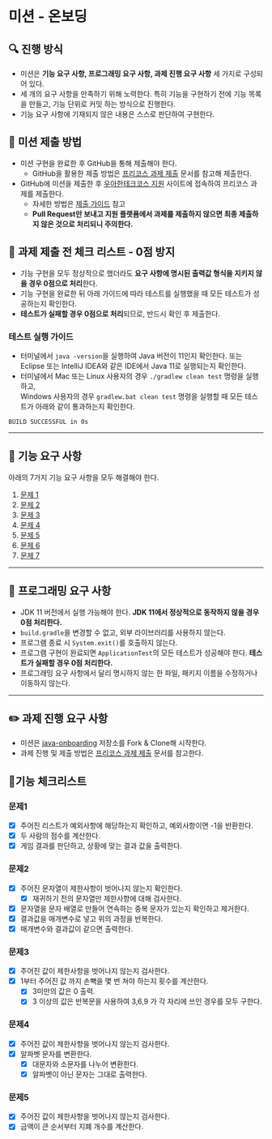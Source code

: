 # 미션 - 온보딩

## 🔍 진행 방식

- 미션은 **기능 요구 사항, 프로그래밍 요구 사항, 과제 진행 요구 사항** 세 가지로 구성되어 있다.
- 세 개의 요구 사항을 만족하기 위해 노력한다. 특히 기능을 구현하기 전에 기능 목록을 만들고, 기능 단위로 커밋 하는 방식으로 진행한다.
- 기능 요구 사항에 기재되지 않은 내용은 스스로 판단하여 구현한다.

## 📮 미션 제출 방법

- 미션 구현을 완료한 후 GitHub을 통해 제출해야 한다.
    - GitHub을 활용한 제출 방법은 [프리코스 과제 제출](https://github.com/woowacourse/woowacourse-docs/tree/master/precourse) 문서를 참고해
      제출한다.
- GitHub에 미션을 제출한 후 [우아한테크코스 지원](https://apply.techcourse.co.kr) 사이트에 접속하여 프리코스 과제를 제출한다.
    - 자세한 방법은 [제출 가이드](https://github.com/woowacourse/woowacourse-docs/tree/master/precourse#제출-가이드) 참고
    - **Pull Request만 보내고 지원 플랫폼에서 과제를 제출하지 않으면 최종 제출하지 않은 것으로 처리되니 주의한다.**

## 🚨 과제 제출 전 체크 리스트 - 0점 방지

- 기능 구현을 모두 정상적으로 했더라도 **요구 사항에 명시된 출력값 형식을 지키지 않을 경우 0점으로 처리**한다.
- 기능 구현을 완료한 뒤 아래 가이드에 따라 테스트를 실행했을 때 모든 테스트가 성공하는지 확인한다.
- **테스트가 실패할 경우 0점으로 처리**되므로, 반드시 확인 후 제출한다.

### 테스트 실행 가이드

- 터미널에서 `java -version`을 실행하여 Java 버전이 11인지 확인한다. 또는 Eclipse 또는 IntelliJ IDEA와 같은 IDE에서 Java 11로 실행되는지 확인한다.
- 터미널에서 Mac 또는 Linux 사용자의 경우 `./gradlew clean test` 명령을 실행하고,   
  Windows 사용자의 경우  `gradlew.bat clean test` 명령을 실행할 때 모든 테스트가 아래와 같이 통과하는지 확인한다.

```
BUILD SUCCESSFUL in 0s
```

---

## 🚀 기능 요구 사항
아래의 7가지 기능 요구 사항을 모두 해결해야 한다.

1. [문제 1](./docs/PROBLEM1.md)
2. [문제 2](./docs/PROBLEM2.md)
3. [문제 3](./docs/PROBLEM3.md)
4. [문제 4](./docs/PROBLEM4.md)
5. [문제 5](./docs/PROBLEM5.md)
6. [문제 6](./docs/PROBLEM6.md)
7. [문제 7](./docs/PROBLEM7.md)

---

## 🎯 프로그래밍 요구 사항

- JDK 11 버전에서 실행 가능해야 한다. **JDK 11에서 정상적으로 동작하지 않을 경우 0점 처리한다.**
- `build.gradle`을 변경할 수 없고, 외부 라이브러리를 사용하지 않는다.
- 프로그램 종료 시 `System.exit()`를 호출하지 않는다.
- 프로그램 구현이 완료되면 `ApplicationTest`의 모든 테스트가 성공해야 한다. **테스트가 실패할 경우 0점 처리한다.**
- 프로그래밍 요구 사항에서 달리 명시하지 않는 한 파일, 패키지 이름을 수정하거나 이동하지 않는다.
 
---

## ✏️ 과제 진행 요구 사항

- 미션은 [java-onboarding](https://github.com/woowacourse-precourse/java-onboarding) 저장소를 Fork & Clone해 시작한다.
- 과제 진행 및 제출 방법은 [프리코스 과제 제출](https://github.com/woowacourse/woowacourse-docs/tree/master/precourse) 문서를 참고한다.

## 📜기능 체크리스트
### 문제1
- [x] 주어진 리스트가 예외사항에 해당하는지 확인하고, 예외사항이면 -1을 반환한다.
- [x] 두 사람의 점수를 계산한다.
- [x] 게임 결과를 판단하고, 상황에 맞는 결과 값을 출력한다.

### 문제2
- [x] 주어진 문자열이 제한사항이 벗어나지 않는지 확인한다.
  - [x] 재귀하기 전의 문자열만 제한사항에 대해 검사한다.
- [x] 문자열을 문자 배열로 만들어 연속하는 중복 문자가 있는지 확인하고 제거한다.
- [x] 결과값을 매개변수로 넣고 위의 과정을 반복한다.
- [x] 매개변수와 결과값이 같으면 출력한다.

### 문제3
- [x] 주어진 값이 제한사항을 벗어나지 않는지 검사한다.
- [x] 1부터 주어진 값 까지 손뼉을 몇 번 쳐야 하는지 횟수를 계산한다.
  - [x] 3미만의 값은 0 출력.
  - [x] 3 이상의 값은 반복문을 사용하여 3,6,9 가 각 자리에 쓰인 경우를 모두 구한다.

### 문제4
- [x] 주어진 값이 제한사항을 벗어나지 않는지 검사한다.
- [x] 알파벳 문자를 변환한다.
  - [x] 대문자와 소문자를 나누어 변환한다.
  - [x] 알파벳이 아닌 문자는 그대로 출력한다.

### 문제5
- [x] 주어진 값이 제한사항을 벗어나지 않는지 검사한다.
- [x] 금액이 큰 순서부터 지폐 개수를 계산한다.